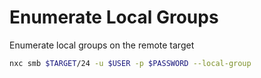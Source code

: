 # Enumerate Local Groups

Enumerate local groups on the remote target

```bash
nxc smb $TARGET/24 -u $USER -p $PASSWORD --local-group
```
